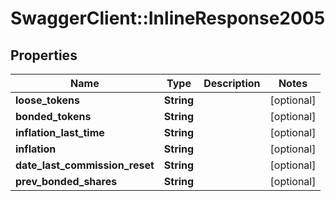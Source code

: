 # SwaggerClient::InlineResponse2005

## Properties
Name | Type | Description | Notes
------------ | ------------- | ------------- | -------------
**loose_tokens** | **String** |  | [optional] 
**bonded_tokens** | **String** |  | [optional] 
**inflation_last_time** | **String** |  | [optional] 
**inflation** | **String** |  | [optional] 
**date_last_commission_reset** | **String** |  | [optional] 
**prev_bonded_shares** | **String** |  | [optional] 


